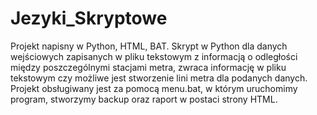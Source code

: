 # Jezyki_Skryptowe
Projekt napisny w Python, HTML, BAT. Skrypt w Python dla danych wejściowych zapisanych w pliku tekstowym z informacją o odległości między poszczególnymi stacjami metra, zwraca informację w pliku tekstowym czy możliwe jest stworzenie lini metra dla podanych danych. Projekt obsługiwany jest za pomocą menu.bat, w którym uruchomimy program, stworzymy backup oraz raport w postaci strony HTML.
